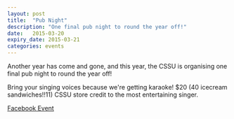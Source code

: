 ```yaml
---
layout: post
title:  "Pub Night"
description: "One final pub night to round the year off!"
date:   2015-03-20
expiry_date: 2015-03-21
categories: events
---
```


Another year has come and gone, and this year, the CSSU is organising one final pub night to round the year off!

Bring your singing voices because we're getting karaoke! $20 (40 icecream sandwiches!!11) CSSU store credit to the most entertaining singer.

[Facebook Event](https://www.facebook.com/events/818264138247003/)
